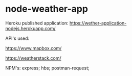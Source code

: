 # node-weather-app

Heroku published application:
https://wether-application-nodejs.herokuapp.com/


API's used:  

https://www.mapbox.com/

https://weatherstack.com/

NPM's: 
express; 
hbs; 
postman-request; 

